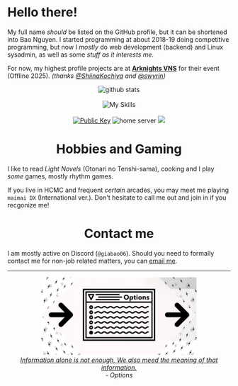 <h1>Hello there!</h1>

</div>

My full name *should* be listed on the GitHub profile, but it can be shortened into Bao Nguyen. I started programming at about 2018-19 doing competitive programming, but now I *mostly* do web development (backend) and Linux sysadmin, as well as some *stuff as it interests me*.

For now, my highest profile projects are at [**Arknights VNS**](https://github.com/arknights-vns) for their event (Offline 2025). *(thanks [@ShiinaKochiya](https://github.com/ShiinaKochiya) and [@swyrin](https://github.com/swyrin))*

<div align="center">

<img alt="github stats" src="https://github-readme-stats.vercel.app/api?username=giabao06&theme=catppuccin_mocha&hide=contribs,stars&include_all_commits=true&count_private=true">
<br><br>
<img alt="My Skills" src="https://skillicons.dev/icons?i=js,cpp,html,bootstrap,debian,mint">
<br><br>
<div id="buttons">
    <a href="https://keys.openpgp.org/vks/v1/by-fingerprint/9AC7D13A0721DAEBFF47A983024FC1E8CE2EA99F"><img alt="Public Key" src="https://img.shields.io/badge/OpenPGP-Public_Key-blue"></a>
    <img src="https://img.shields.io/badge/Stable-Servers-a81d33?logo=debian" alt="home server">
    <a href="https://www.youtube.com/watch?v=L1mFVp9IM9c"><img src="https://img.shields.io/badge/AiScream-Choco Minto-86be43?logo=linuxmint"></a>
</div>
</div>

<div align="center">
<h1>Hobbies and Gaming</h1>
</div>

I like to read *Light Novels* (Otonari no Tenshi-sama), cooking and I play *some* games, mostly rhythm games.

If you live in HCMC and frequent *certain* arcades, you may meet me playing `maimai DX` (International ver.). Don't hesitate to call me out and join in if you recgonize me!

<div align="center">
<h1>Contact me</h1>
</div>

I am mostly active on Discord (`@giabao06`). Should you need to formally contact me for non-job related matters, you can [email me](mailto:hello@giabao06.xyz).

---

<div align="center">
    <img src="./options.png" height="175">
    <br>
    <a href="https://www.youtube.com/watch?v=knXGYSdtr_k"><i>Information alone is not enough, We also meed the meaning of that information.</i></a>
    <br>
    <i>- Options</i>
</div>

